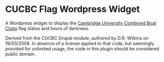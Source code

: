 CUCBC Flag Wordpress Widget
===========================

A Wordpress widget to display the [Cambridge University Combined Boat
Clubs](http://www.cucbc.org/) flag status and hours of darkness.

Derived from the CUCBC Drupal module, authored by D.R. Wilkins on
19/03/2008. In absence of a license applied to that code, but seemingly
provided for unlimited usage, the code in this plugin should be considered
public domain.
